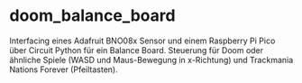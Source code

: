 # doom_balance_board

Interfacing eines Adafruit BNO08x Sensor und einem Raspberry Pi Pico über Circuit Python für ein Balance Board.
Steuerung für Doom oder ähnliche Spiele (WASD und Maus-Bewegung in x-Richtung) und Trackmania Nations Forever (Pfeiltasten).
